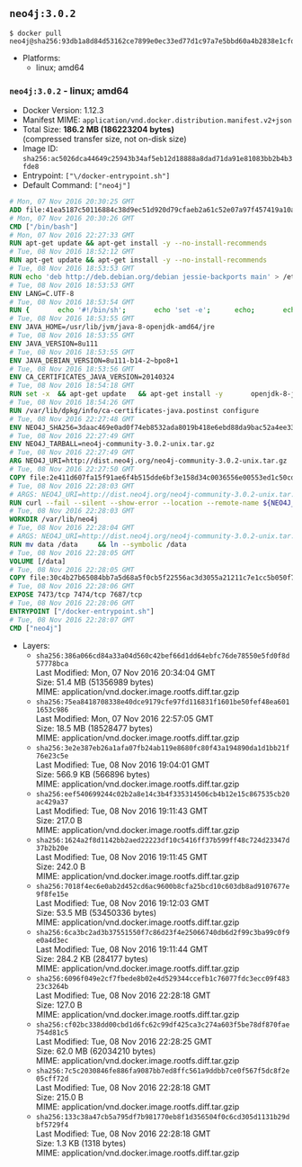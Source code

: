 ## `neo4j:3.0.2`

```console
$ docker pull neo4j@sha256:93db1a8d84d53162ce7899e0ec33ed77d1c97a7e5bbd60a4b2838e1cfd670250
```

-	Platforms:
	-	linux; amd64

### `neo4j:3.0.2` - linux; amd64

-	Docker Version: 1.12.3
-	Manifest MIME: `application/vnd.docker.distribution.manifest.v2+json`
-	Total Size: **186.2 MB (186223204 bytes)**  
	(compressed transfer size, not on-disk size)
-	Image ID: `sha256:ac5026dca44649c25943b34af5eb12d18888a8dad71da91e81083bb2b4b3fde8`
-	Entrypoint: `["\/docker-entrypoint.sh"]`
-	Default Command: `["neo4j"]`

```dockerfile
# Mon, 07 Nov 2016 20:30:25 GMT
ADD file:41ea5187c50116884c38d9ec51d920d79cfaeb2a61c52e07a97f457419a10a4f in / 
# Mon, 07 Nov 2016 20:30:26 GMT
CMD ["/bin/bash"]
# Mon, 07 Nov 2016 22:27:33 GMT
RUN apt-get update && apt-get install -y --no-install-recommends 		ca-certificates 		curl 		wget 	&& rm -rf /var/lib/apt/lists/*
# Tue, 08 Nov 2016 18:52:12 GMT
RUN apt-get update && apt-get install -y --no-install-recommends 		bzip2 		unzip 		xz-utils 	&& rm -rf /var/lib/apt/lists/*
# Tue, 08 Nov 2016 18:53:53 GMT
RUN echo 'deb http://deb.debian.org/debian jessie-backports main' > /etc/apt/sources.list.d/jessie-backports.list
# Tue, 08 Nov 2016 18:53:53 GMT
ENV LANG=C.UTF-8
# Tue, 08 Nov 2016 18:53:54 GMT
RUN { 		echo '#!/bin/sh'; 		echo 'set -e'; 		echo; 		echo 'dirname "$(dirname "$(readlink -f "$(which javac || which java)")")"'; 	} > /usr/local/bin/docker-java-home 	&& chmod +x /usr/local/bin/docker-java-home
# Tue, 08 Nov 2016 18:53:55 GMT
ENV JAVA_HOME=/usr/lib/jvm/java-8-openjdk-amd64/jre
# Tue, 08 Nov 2016 18:53:55 GMT
ENV JAVA_VERSION=8u111
# Tue, 08 Nov 2016 18:53:55 GMT
ENV JAVA_DEBIAN_VERSION=8u111-b14-2~bpo8+1
# Tue, 08 Nov 2016 18:53:56 GMT
ENV CA_CERTIFICATES_JAVA_VERSION=20140324
# Tue, 08 Nov 2016 18:54:18 GMT
RUN set -x 	&& apt-get update 	&& apt-get install -y 		openjdk-8-jre-headless="$JAVA_DEBIAN_VERSION" 		ca-certificates-java="$CA_CERTIFICATES_JAVA_VERSION" 	&& rm -rf /var/lib/apt/lists/* 	&& [ "$JAVA_HOME" = "$(docker-java-home)" ]
# Tue, 08 Nov 2016 18:54:26 GMT
RUN /var/lib/dpkg/info/ca-certificates-java.postinst configure
# Tue, 08 Nov 2016 22:27:48 GMT
ENV NEO4J_SHA256=3daac469e0ad0f74eb8532ada8019b418e6ebd88da9bac52a4ee3393e18086aa
# Tue, 08 Nov 2016 22:27:49 GMT
ENV NEO4J_TARBALL=neo4j-community-3.0.2-unix.tar.gz
# Tue, 08 Nov 2016 22:27:49 GMT
ARG NEO4J_URI=http://dist.neo4j.org/neo4j-community-3.0.2-unix.tar.gz
# Tue, 08 Nov 2016 22:27:50 GMT
COPY file:2e411d607fa15f91ae6f4b515dde6bf3e158d34c0036556e00553ed1c50cd63d in /tmp/ 
# Tue, 08 Nov 2016 22:28:03 GMT
# ARGS: NEO4J_URI=http://dist.neo4j.org/neo4j-community-3.0.2-unix.tar.gz
RUN curl --fail --silent --show-error --location --remote-name ${NEO4J_URI}     && echo "${NEO4J_SHA256} ${NEO4J_TARBALL}" | sha256sum --check --quiet -     && tar --extract --file ${NEO4J_TARBALL} --directory /var/lib     && mv /var/lib/neo4j-* /var/lib/neo4j     && rm ${NEO4J_TARBALL}
# Tue, 08 Nov 2016 22:28:03 GMT
WORKDIR /var/lib/neo4j
# Tue, 08 Nov 2016 22:28:04 GMT
# ARGS: NEO4J_URI=http://dist.neo4j.org/neo4j-community-3.0.2-unix.tar.gz
RUN mv data /data     && ln --symbolic /data
# Tue, 08 Nov 2016 22:28:05 GMT
VOLUME [/data]
# Tue, 08 Nov 2016 22:28:05 GMT
COPY file:30c4b27b65084bb7a5d68a5f0cb5f22556ac3d3055a21211c7e1cc5b050f77f4 in /docker-entrypoint.sh 
# Tue, 08 Nov 2016 22:28:06 GMT
EXPOSE 7473/tcp 7474/tcp 7687/tcp
# Tue, 08 Nov 2016 22:28:06 GMT
ENTRYPOINT ["/docker-entrypoint.sh"]
# Tue, 08 Nov 2016 22:28:07 GMT
CMD ["neo4j"]
```

-	Layers:
	-	`sha256:386a066cd84a33a04d560c42bef66d1dd64ebfc76de78550e5fd0f8d57778bca`  
		Last Modified: Mon, 07 Nov 2016 20:34:04 GMT  
		Size: 51.4 MB (51356989 bytes)  
		MIME: application/vnd.docker.image.rootfs.diff.tar.gzip
	-	`sha256:75ea8418708338e40dce9179cfe97fd116831f1601be50fef48ea6011653c986`  
		Last Modified: Mon, 07 Nov 2016 22:57:05 GMT  
		Size: 18.5 MB (18528477 bytes)  
		MIME: application/vnd.docker.image.rootfs.diff.tar.gzip
	-	`sha256:3e2e387eb26a1afa07fb24ab119e8680fc80f43a194890da1d1bb21f76e23c5e`  
		Last Modified: Tue, 08 Nov 2016 19:04:01 GMT  
		Size: 566.9 KB (566896 bytes)  
		MIME: application/vnd.docker.image.rootfs.diff.tar.gzip
	-	`sha256:eef540699244c02b2a8e14c3b4f335314506cb4b12e15c867535cb20ac429a37`  
		Last Modified: Tue, 08 Nov 2016 19:11:43 GMT  
		Size: 217.0 B  
		MIME: application/vnd.docker.image.rootfs.diff.tar.gzip
	-	`sha256:1624a2f8d1142bb2aed22223df10c5416ff37b599ff48c724d23347d37b2b20e`  
		Last Modified: Tue, 08 Nov 2016 19:11:45 GMT  
		Size: 242.0 B  
		MIME: application/vnd.docker.image.rootfs.diff.tar.gzip
	-	`sha256:7018f4ec6e0ab2d452cd6ac9600b8cfa25bcd10c603db8ad9107677e9f8fe15e`  
		Last Modified: Tue, 08 Nov 2016 19:12:03 GMT  
		Size: 53.5 MB (53450336 bytes)  
		MIME: application/vnd.docker.image.rootfs.diff.tar.gzip
	-	`sha256:6ca3bc2ad3b37551550f7c86d23f4e25066740db6d2f99c3ba99c0f9e0a4d3ec`  
		Last Modified: Tue, 08 Nov 2016 19:11:44 GMT  
		Size: 284.2 KB (284177 bytes)  
		MIME: application/vnd.docker.image.rootfs.diff.tar.gzip
	-	`sha256:6096f049e2cf7fbede8b02e4d529344ccefb1c76077fdc3ecc09f48323c3264b`  
		Last Modified: Tue, 08 Nov 2016 22:28:18 GMT  
		Size: 127.0 B  
		MIME: application/vnd.docker.image.rootfs.diff.tar.gzip
	-	`sha256:cf02bc338dd00cbd1d6fc62c99df425ca3c274a603f5be78df870fae754d81c5`  
		Last Modified: Tue, 08 Nov 2016 22:28:25 GMT  
		Size: 62.0 MB (62034210 bytes)  
		MIME: application/vnd.docker.image.rootfs.diff.tar.gzip
	-	`sha256:7c5c2030846fe886fa9087bb7ed8ffc561a9ddbb7ce0f567f5dc8f2e05cff72d`  
		Last Modified: Tue, 08 Nov 2016 22:28:18 GMT  
		Size: 215.0 B  
		MIME: application/vnd.docker.image.rootfs.diff.tar.gzip
	-	`sha256:133c38a47cb5a795df7b981770eb8f1d356504f0c6cd305d1131b29dbf5729f4`  
		Last Modified: Tue, 08 Nov 2016 22:28:18 GMT  
		Size: 1.3 KB (1318 bytes)  
		MIME: application/vnd.docker.image.rootfs.diff.tar.gzip
